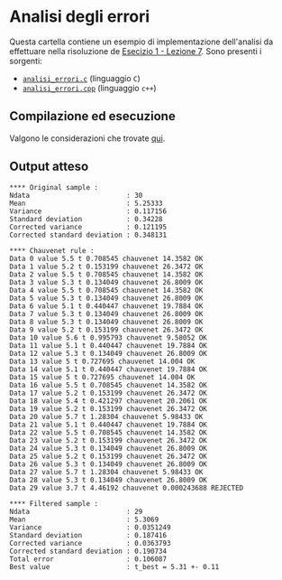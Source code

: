 # Analisi degli errori

Questa cartella contiene un esempio di implementazione dell'analisi da effettuare nella risoluzione de [Esecizio 1 - Lezione 7](https://virtuale.unibo.it/mod/resource/view.php?id=352271). Sono presenti i sorgenti:
- [`analisi_errori.c`](analisi_errori.c) (linguaggio `C`)
- [`analisi_errori.cpp`](analisi_errori.cpp) (linguaggio `c++`)

## Compilazione ed esecuzione

Valgono le considerazioni che trovate [qui](1_erf/README.md).

## Output atteso
```
**** Original sample :
Ndata                        : 30
Mean                         : 5.25333
Variance                     : 0.117156
Standard deviation           : 0.34228
Corrected variance           : 0.121195
Corrected standard deviation : 0.348131

**** Chauvenet rule :
Data 0 value 5.5 t 0.708545 chauvenet 14.3582 OK
Data 1 value 5.2 t 0.153199 chauvenet 26.3472 OK
Data 2 value 5.5 t 0.708545 chauvenet 14.3582 OK
Data 3 value 5.3 t 0.134049 chauvenet 26.8009 OK
Data 4 value 5.5 t 0.708545 chauvenet 14.3582 OK
Data 5 value 5.3 t 0.134049 chauvenet 26.8009 OK
Data 6 value 5.1 t 0.440447 chauvenet 19.7884 OK
Data 7 value 5.3 t 0.134049 chauvenet 26.8009 OK
Data 8 value 5.3 t 0.134049 chauvenet 26.8009 OK
Data 9 value 5.2 t 0.153199 chauvenet 26.3472 OK
Data 10 value 5.6 t 0.995793 chauvenet 9.58052 OK
Data 11 value 5.1 t 0.440447 chauvenet 19.7884 OK
Data 12 value 5.3 t 0.134049 chauvenet 26.8009 OK
Data 13 value 5 t 0.727695 chauvenet 14.004 OK
Data 14 value 5.1 t 0.440447 chauvenet 19.7884 OK
Data 15 value 5 t 0.727695 chauvenet 14.004 OK
Data 16 value 5.5 t 0.708545 chauvenet 14.3582 OK
Data 17 value 5.2 t 0.153199 chauvenet 26.3472 OK
Data 18 value 5.4 t 0.421297 chauvenet 20.2061 OK
Data 19 value 5.2 t 0.153199 chauvenet 26.3472 OK
Data 20 value 5.7 t 1.28304 chauvenet 5.98433 OK
Data 21 value 5.1 t 0.440447 chauvenet 19.7884 OK
Data 22 value 5.5 t 0.708545 chauvenet 14.3582 OK
Data 23 value 5.2 t 0.153199 chauvenet 26.3472 OK
Data 24 value 5.3 t 0.134049 chauvenet 26.8009 OK
Data 25 value 5.2 t 0.153199 chauvenet 26.3472 OK
Data 26 value 5.3 t 0.134049 chauvenet 26.8009 OK
Data 27 value 5.7 t 1.28304 chauvenet 5.98433 OK
Data 28 value 5.3 t 0.134049 chauvenet 26.8009 OK
Data 29 value 3.7 t 4.46192 chauvenet 0.000243688 REJECTED

**** Filtered sample :
Ndata                        : 29
Mean                         : 5.3069
Variance                     : 0.0351249
Standard deviation           : 0.187416
Corrected variance           : 0.0363793
Corrected standard deviation : 0.190734
Total error                  : 0.106087
Best value                   : t_best = 5.31 +- 0.11
```